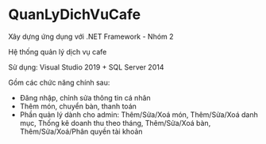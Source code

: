 # QuanLyDichVuCafe
Xây dựng ứng dụng với .NET Framework - Nhóm 2

Hệ thống quản lý dịch vụ cafe

Sử dụng: Visual Studio 2019 + SQL Server 2014

Gồm các chức năng chính sau:

- Đăng nhập, chỉnh sửa thông tin cá nhân
- Thêm món, chuyển bàn, thanh toán
- Phần quản lý dành cho admin: Thêm/Sửa/Xoá món, Thêm/Sửa/Xoá danh mục, Thống kê doanh thu theo tháng, Thêm/Sửa/Xoá bàn, Thêm/Sửa/Xoá/Phân quyền tài khoản
